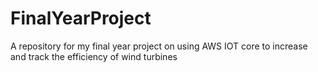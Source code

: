 # FinalYearProject
A repository for my final year project on using AWS IOT core to increase and track the efficiency of wind turbines
